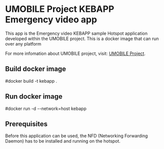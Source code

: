 UMOBILE Project KEBAPP Emergency video app
===========================================
This app is the Emergency video KEBAPP sample  Hotspot application developed within the UMOBILE project. This is a docker image that can run over any platform

For more infomation about UMOBILE project, visit: [UMOBILE Project](http://www.umobile-project.eu/).

Build docker image
------------------
#docker build -t kebapp .

Run docker image
-----------------
#docker run -d --network=host kebapp


Prerequisites 
-------------
Before this application can be used, the NFD (Networking Forwarding Daemon) has to be installed and running on the hotspot.


